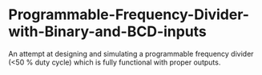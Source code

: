 # Programmable-Frequency-Divider-with-Binary-and-BCD-inputs
An attempt at designing and simulating a programmable frequency divider (&lt;50 % duty cycle) which is fully functional with proper outputs.
